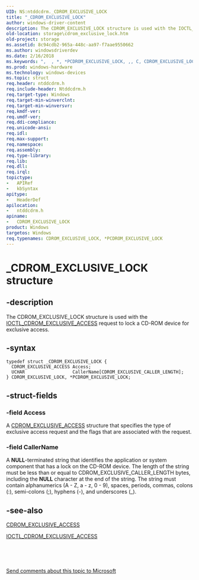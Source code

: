 ```yaml
---
UID: NS:ntddcdrm._CDROM_EXCLUSIVE_LOCK
title: "_CDROM_EXCLUSIVE_LOCK"
author: windows-driver-content
description: The CDROM_EXCLUSIVE_LOCK structure is used with the IOCTL_CDROM_EXCLUSIVE_ACCESS request to lock a CD-ROM device for exclusive access.
old-location: storage\cdrom_exclusive_lock.htm
old-project: storage
ms.assetid: 8c94cdb2-965a-448c-aa97-f7aae9550662
ms.author: windowsdriverdev
ms.date: 2/16/2018
ms.keywords: ",  , *, *PCDROM_EXCLUSIVE_LOCK, ,, C, CDROM_EXCLUSIVE_LOCK, CDROM_EXCLUSIVE_LOCK structure [Storage Devices], D, E, I, K, L, M, O, P, PCDROM_EXCLUSIVE_LOCK, PCDROM_EXCLUSIVE_LOCK structure pointer [Storage Devices], R, S, U, V, X, _, _CDROM_EXCLUSIVE_LOCK, ntddcdrm/CDROM_EXCLUSIVE_LOCK, ntddcdrm/PCDROM_EXCLUSIVE_LOCK, storage.cdrom_exclusive_lock, structs-CD-ROM_98cdead9-8c28-497a-9ba3-f686e87554ea.xml"
ms.prod: windows-hardware
ms.technology: windows-devices
ms.topic: struct
req.header: ntddcdrm.h
req.include-header: Ntddcdrm.h
req.target-type: Windows
req.target-min-winverclnt: 
req.target-min-winversvr: 
req.kmdf-ver: 
req.umdf-ver: 
req.ddi-compliance: 
req.unicode-ansi: 
req.idl: 
req.max-support: 
req.namespace: 
req.assembly: 
req.type-library: 
req.lib: 
req.dll: 
req.irql: 
topictype:
-	APIRef
-	kbSyntax
apitype:
-	HeaderDef
apilocation:
-	ntddcdrm.h
apiname:
-	CDROM_EXCLUSIVE_LOCK
product: Windows
targetos: Windows
req.typenames: CDROM_EXCLUSIVE_LOCK, *PCDROM_EXCLUSIVE_LOCK
---
```


# _CDROM_EXCLUSIVE_LOCK structure


## -description


The CDROM_EXCLUSIVE_LOCK structure is used with the <a href="..\ntddcdrm\ni-ntddcdrm-ioctl_cdrom_exclusive_access.md">IOCTL_CDROM_EXCLUSIVE_ACCESS</a> request to lock a CD-ROM device for exclusive access.


## -syntax


````
typedef struct _CDROM_EXCLUSIVE_LOCK {
  CDROM_EXCLUSIVE_ACCESS Access;
  UCHAR                  CallerName[CDROM_EXCLUSIVE_CALLER_LENGTH];
} CDROM_EXCLUSIVE_LOCK, *PCDROM_EXCLUSIVE_LOCK;
````


## -struct-fields




### -field Access

A <a href="..\ntddcdrm\ns-ntddcdrm-_cdrom_exclusive_access.md">CDROM_EXCLUSIVE_ACCESS</a> structure that specifies the type of exclusive access request and the flags that are associated with the request.


### -field CallerName

A <b>NULL</b>-terminated string that identifies the application or system component that has a lock on the CD-ROM device. The length of the string must be less than or equal to CDROM_EXCLUSIVE_CALLER_LENGTH bytes, including the <b>NULL</b> character at the end of the string. The string must contain alphanumerics (A - Z, a - z, 0 - 9), spaces, periods, commas, colons (:), semi-colons (;), hyphens (-), and underscores (_).


## -see-also

<a href="..\ntddcdrm\ns-ntddcdrm-_cdrom_exclusive_access.md">CDROM_EXCLUSIVE_ACCESS</a>



<a href="..\ntddcdrm\ni-ntddcdrm-ioctl_cdrom_exclusive_access.md">IOCTL_CDROM_EXCLUSIVE_ACCESS</a>



 

 

<a href="mailto:wsddocfb@microsoft.com?subject=Documentation%20feedback [storage\storage]:%20CDROM_EXCLUSIVE_LOCK structure%20 RELEASE:%20(2/16/2018)&amp;body=%0A%0APRIVACY STATEMENT%0A%0AWe use your feedback to improve the documentation. We don't use your email address for any other purpose, and we'll remove your email address from our system after the issue that you're reporting is fixed. While we're working to fix this issue, we might send you an email message to ask for more info. Later, we might also send you an email message to let you know that we've addressed your feedback.%0A%0AFor more info about Microsoft's privacy policy, see http://privacy.microsoft.com/en-us/default.aspx." title="Send comments about this topic to Microsoft">Send comments about this topic to Microsoft</a>

